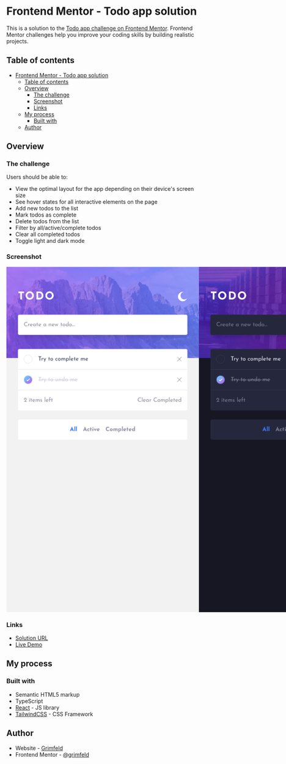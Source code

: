 # Frontend Mentor - Todo app solution

This is a solution to the [Todo app challenge on Frontend Mentor](https://www.frontendmentor.io/challenges/todo-app-Su1_KokOW). Frontend Mentor challenges help you improve your coding skills by building realistic projects.

## Table of contents

- [Frontend Mentor - Todo app solution](#frontend-mentor---todo-app-solution)
  - [Table of contents](#table-of-contents)
  - [Overview](#overview)
    - [The challenge](#the-challenge)
    - [Screenshot](#screenshot)
    - [Links](#links)
  - [My process](#my-process)
    - [Built with](#built-with)
  - [Author](#author)

## Overview

### The challenge

Users should be able to:

- View the optimal layout for the app depending on their device's screen size
- See hover states for all interactive elements on the page
- Add new todos to the list
- Mark todos as complete
- Delete todos from the list
- Filter by all/active/complete todos
- Clear all completed todos
- Toggle light and dark mode

### Screenshot

<div style="display: flex">
  <img src="./assets/Light%20Mobile.png">
  <img src="./assets/Dark%20Mobile.png">
</div>

### Links

- [Solution URL](https://www.frontendmentor.io/solutions/responsive-mobile-first-solution-using-react-and-tailwindcss-3bN1o58Ut)
- [Live Demo](https://react-todo-app.apps.grimfeld.tech)

## My process

### Built with

- Semantic HTML5 markup
- TypeScript
- [React](https://reactjs.org/) - JS library
- [TailwindCSS](https://tailwindcss.com/) - CSS Framework

## Author

- Website - [Grimfeld](https://grimfeld.tech)
- Frontend Mentor - [@grimfeld](https://www.frontendmentor.io/profile/grimfeld)
